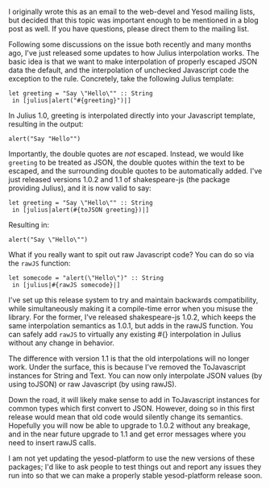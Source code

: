 I originally wrote this as an email to the web-devel and Yesod mailing
lists, but decided that this topic was important enough to be mentioned
in a blog post as well. If you have questions, please direct them to the
mailing list.

Following some discussions on the issue both recently and many months ago, I've just released some updates to how Julius interpolation works. The basic idea is that we want to make interpolation of properly escaped JSON data the default, and the interpolation of unchecked Javascript code the exception to the rule. Concretely, take the following Julius template:

    let greeting = "Say \"Hello\"" :: String
     in [julius|alert("#{greeting}")|]

In Julius 1.0, greeting is interpolated directly into your Javascript template, resulting in the output:

    alert("Say "Hello"")

Importantly, the double quotes are *not* escaped. Instead, we would like `greeting` to be treated as JSON, the double quotes within the text to be escaped, and the surrounding double quotes to be automatically added. I've just released versions 1.0.2 and 1.1 of shakespeare-js (the package providing Julius), and it is now valid to say:

    let greeting = "Say \"Hello\"" :: String
     in [julius|alert(#{toJSON greeting})|]

Resulting in:

    alert("Say \"Hello\"")

What if you really want to spit out raw Javascript code? You can do so via the `rawJS` function:

    let somecode = "alert(\"Hello\")" :: String
     in [julius|#{rawJS somecode}|]

I've set up this release system to try and maintain backwards compatibility, while simultaneously making it a compile-time error when you misuse the library. For the former, I've released shakespeare-js 1.0.2, which keeps the same interpolation semantics as 1.0.1, but adds in the rawJS function. You can safely add `rawJS` to virtually any existing #{} interpolation in Julius without any change in behavior.

The difference with version 1.1 is that the old interpolations will no longer work. Under the surface, this is because I've removed the ToJavascript instances for String and Text. You can now only interpolate JSON values (by using toJSON) or raw Javascript (by using rawJS).

Down the road, it will likely make sense to add in ToJavascript instances for common types which first convert to JSON. However, doing so in this first release would mean that old code would silently change its semantics. Hopefully you will now be able to upgrade to 1.0.2 without any breakage, and in the near future upgrade to 1.1 and get error messages where you need to insert rawJS calls.

I am not yet updating the yesod-platform to use the new versions of these packages; I'd like to ask people to test things out and report any issues they run into so that we can make a properly stable yesod-platform release soon.

